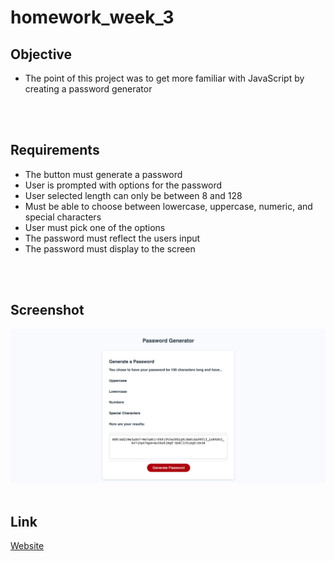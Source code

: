 # homework_week_3

## Objective
* The point of this project was to get more familiar with JavaScript by creating a password generator
<br>
<br>

## Requirements
* The button must generate a password
* User is prompted with options for the password
* User selected length can only be between 8 and 128
* Must be able to choose between lowercase, uppercase, numeric, and special characters
* User must pick one of the options
* The password must reflect the users input
* The password must display to the screen
<br>
<br>

## Screenshot
![Picture](PassWord_Generator.png)
<br>
<br>

## Link
[Website](https://kevinhenleycode.github.io/homework_week_3/)
